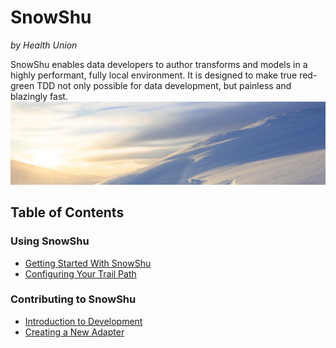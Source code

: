# SnowShu
_by Health Union_

SnowShu enables data developers to author transforms and models in a highly performant, fully local environment. It is designed to make true red-green TDD not only possible for data development, but painless and blazingly fast. 
![Photo by Jaanus Jagomägi on Unsplash](docs/assets/drift.jpeg)

## Table of Contents

### Using SnowShu
- [Getting Started With SnowShu](docs/getting_started.md)
- [Configuring Your Trail Path](docs/trail_paths.md)

### Contributing to SnowShu

- [Introduction to Development](docs/development.md)
- [Creating a New Adapter](docs/creating_adapters.md)
